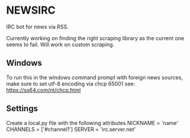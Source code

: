 # NEWSIRC

IRC bot for news via RSS.

Currently working on finding the right scraping library as the current one seems to fail. Will work on custom scraping.

## Windows
To run this in the windows command prompt with foreign news sources, make sure to set utf-8 encoding via chcp 65001
see: https://ss64.com/nt/chcp.html

## Settings
Create a local.py file with the following attributes
NICKNAME = 'name'
CHANNELS = ['#channel1']
SERVER = 'irc.server.net'
